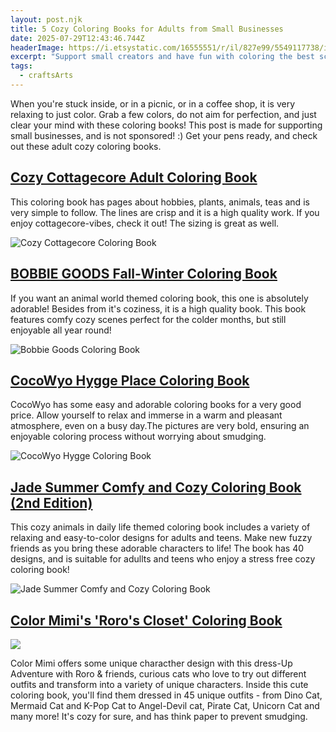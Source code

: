 ```yaml
---
layout: post.njk
title: 5 Cozy Coloring Books for Adults from Small Businesses
date: 2025-07-29T12:43:46.744Z
headerImage: https://i.etsystatic.com/16555551/r/il/827e99/5549117738/il_1588xN.5549117738_61hz.jpg
excerpt: "Support small creators and have fun with coloring the best scenes! "
tags:
  - craftsArts
---
```

When you're stuck inside, or in a picnic, or in a coffee shop, it is very relaxing to just color. Grab a few colors, do not aim for perfection, and just clear your mind with these coloring books! This post is made for supporting small businesses, and is not sponsored! :) Get your pens ready, and check out these adult cozy coloring books.

## [Cozy Cottagecore Adult Coloring Book](https://www.etsy.com/listing/1366216198/cottagecore-coloring-book-adult-coloring?ls=s&ga_order=most_relevant&ga_search_type=all&ga_view_type=gallery&ga_search_query=coloring+book&ref=sr_gallery-1-34&sts=1&nob=1&content_source=2230f748-6127-4824-adde-5317bf00fa9d%253A7178e38cc87627d6782b4eda30c6c374614e6866&organic_search_click=1&logging_key=2230f748-6127-4824-adde-5317bf00fa9d%3A7178e38cc87627d6782b4eda30c6c374614e6866)

This coloring book has pages about hobbies, plants, animals, teas and is very simple to follow. The lines are crisp and it is a high quality work. If you enjoy cottagecore-vibes, check it out! The sizing is great as well.

![Cozy Cottagecore Coloring Book](https://i.etsystatic.com/16555551/r/il/827e99/5549117738/il_1588xN.5549117738_61hz.jpg)

## [BOBBIE GOODS Fall-Winter Coloring Book](https://bobbiegoods.com/collections/all-products-excluding-route/products/coloring-book-fall-winter-22)

If you want an animal world themed coloring book, this one is absolutely adorable! Besides from it's coziness, it is a high quality book. This book features comfy cozy scenes perfect for the colder months, but still enjoyable all year round!

![Bobbie Goods Coloring Book](https://bobbiegoods.com/cdn/shop/products/darkgreenvibrant_720x.jpg?v=1668190964)

## [CocoWyo Hygge Place Coloring Book](https://cocowyo.com/products/hygge-place-coloring-book)

CocoWyo has some easy and adorable coloring books for a very good price. Allow yourself to relax and immerse in a warm and pleasant atmosphere, even on a busy day.The pictures are very bold, ensuring an enjoyable coloring process without worrying about smudging.

![CocoWyo Hygge Coloring Book](https://cocowyo.com/cdn/shop/files/P13.png?v=1727778332)

## [Jade Summer Comfy and Cozy Coloring Book (2nd Edition)](https://jadesummer.com/shop/comfy-and-cozy-coloring-book/)

This cozy animals in daily life themed coloring book includes a variety of relaxing and easy-to-color designs for adults and teens. Make new fuzzy friends as you bring these adorable characters to life! The book has 40 designs, and is suitable for adullts and teens who enjoy a stress free cozy coloring book!

![Jade Summer Comfy and Cozy Coloring Book](https://jadesummer.com/wp-content/uploads/15-Mushroom.png)

## [Color Mimi's 'Roro's Closet' Coloring Book](https://colormimi.com/products/roros-closet-cute-coloring-book)

![](https://colormimi.com/cdn/shop/files/roroscloset_shopify1.png?v=1753741649&width=2048)

Color Mimi offers some unique characther design with this dress-Up Adventure with Roro & friends, curious cats who love to try out different outfits and transform into a variety of unique characters. Inside this cute coloring book, you'll find them dressed in 45 unique outfits - from Dino Cat, Mermaid Cat and K-Pop Cat to Angel-Devil cat, Pirate Cat, Unicorn Cat and many more! It's cozy for sure, and has think paper to prevent smudging.